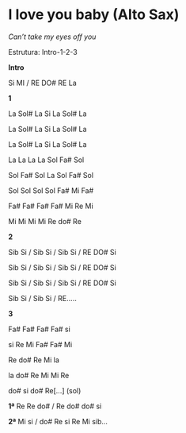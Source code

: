 # **I love you baby** **(Alto Sax)**

*Can’t take my eyes off you*

Estrutura: Intro-1-2-3

**Intro**

Si MI / RE DO# RE La

**1**

La Sol# La Si La Sol# La

La Sol# La Si La Sol# La

La Sol# La Si La Sol# La

La La La La Sol Fa# Sol

Sol Fa# Sol La Sol Fa# Sol

Sol Sol Sol Sol Fa# Mi Fa#

Fa# Fa# Fa# Fa# Mi Re Mi

Mi Mi Mi Mi Re do# Re

**2**

Sib Si / Sib Si / Sib Si / RE DO# Si

Sib Si / Sib Si / Sib Si / RE DO# Si

Sib Si / Sib Si / Sib Si / RE DO# Si

Sib Si / Sib Si / RE.....

**3**

Fa# Fa# Fa# Fa# si

si Re Mi Fa# Fa# Mi

Re do# Re Mi la

la do# Re Mi Mi Re

do# si do# Re\[...\] (sol)

**1ª** Re Re do# / Re do# do# si

**2ª** Mi si / do# Re si Re Mi sib...